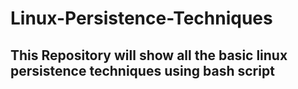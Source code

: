 # Linux-Persistence-Techniques

## This Repository will show all the basic linux persistence techniques using bash script
